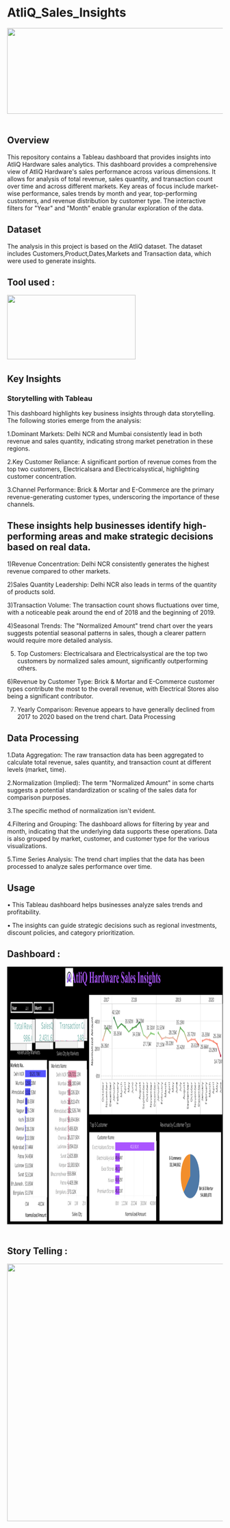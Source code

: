 # AtliQ_Sales_Insights

<img src="Images/Maven Supplies Logo.png" width="2000" height="200"/>&nbsp;

## Overview

This repository contains a Tableau dashboard that provides insights into  AtliQ Hardware sales analytics. This dashboard provides a comprehensive view of AtliQ Hardware's sales performance across various dimensions. It allows for analysis of total revenue, sales quantity, and transaction count over time and across different markets. Key areas of focus include market-wise performance, sales trends by month and year, top-performing customers, and revenue distribution by customer type. The interactive filters for "Year" and "Month" enable granular exploration of the data.

## Dataset

The analysis in this project is based on the AtliQ dataset. The dataset includes Customers,Product,Dates,Markets and Transaction data, which were used to generate insights.

## Tool used :
<img src="[Images/Tableau logo.png](https://1000logos.net/wp-content/uploads/2022/03/Tableau-Logo.jpg)" width="300" height="150"/>&nbsp;


## Key Insights

### Storytelling with Tableau

This dashboard highlights key business insights through data storytelling. The following stories emerge from the analysis:

1.Dominant Markets: Delhi NCR and Mumbai consistently lead in both revenue and sales quantity, indicating strong market penetration in these regions.

2.Key Customer Reliance: A significant portion of revenue comes from the top two customers, Electricalsara and Electricalsystical, highlighting customer concentration.

3.Channel Performance: Brick & Mortar and E-Commerce are the primary revenue-generating customer types, underscoring the importance of these channels.
  
  ## These insights help businesses identify high-performing areas and make strategic decisions based on real data.

1)Revenue Concentration: Delhi NCR consistently generates the highest revenue compared to other markets.

2)Sales Quantity Leadership: Delhi NCR also leads in terms of the quantity of products sold.

 3)Transaction Volume: The transaction count shows fluctuations over time, with a noticeable peak around the end of 2018 and the beginning of 2019.
 
4)Seasonal Trends: The "Normalized Amount" trend chart over the years suggests potential seasonal patterns in sales, though a clearer pattern would require more detailed analysis.

5) Top Customers: Electricalsara and Electricalsystical are the top two customers by normalized sales amount, significantly outperforming others.

6)Revenue by Customer Type: Brick & Mortar and E-Commerce customer types contribute the most to the overall revenue, with Electrical Stores also being a 
   significant contributor.
   
7) Yearly Comparison: Revenue appears to have generally declined from 2017 to 2020 based on the trend chart.
Data Processing

## Data Processing
1.Data Aggregation: The raw transaction data has been aggregated to calculate total revenue, sales quantity, and transaction count at different levels (market, time).

2.Normalization (Implied): The term "Normalized Amount" in some charts suggests a potential standardization or scaling of the sales data for comparison purposes. 

3.The specific method of normalization isn't evident.

4.Filtering and Grouping: The dashboard allows for filtering by year and month, indicating that the underlying data supports these operations. Data is also grouped 
   by market, customer, and customer type for the various visualizations.
   
5.Time Series Analysis: The trend chart implies that the data has been processed to analyze sales performance over time.


## Usage

•	This Tableau dashboard helps businesses analyze sales trends and profitability.

•	The insights can guide strategic decisions such as regional investments, discount policies, and category prioritization.

## Dashboard :
<img src="Images/Dashboard.png" width="2500" height="600"/>&nbsp;

## Story Telling :

<img src="Images/Story Telling.png" width="2500" height="600"/>&nbsp;
